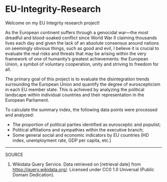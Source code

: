 # EU-Integrity-Research
Welcome on my EU Integrity research project!

As the European continent suffers through a genocidal war—the most dreadful
and blood-soaked conflict since World War II claiming thousands lives each day
and given the lack of an absolute consensus around nations on seemingly obvious
things, such as good and evil, I believe it is crucial to evaluate the real
risks and threats that may be arising within the very framework of one of
humanity’s greatest achievements: the European Union, a symbol of
voluntary cooperation, unity and striving to freedom for all.

The primary goal of this project is to evaluate the disintegration trends
surrounding the European Union and quantify the degree of euroscepticism
in each EU member state. This is achieved by analyzing the political
landscape within individual countries and their representation in the
European Parliament.

To calculate the summary index, the following data points were processed
and analyzed:

- The proportion of political parties identified as eurosceptic and
  populist;
- Political affiliations and sympathies within the executive branch;
- Some general social and economic indicators by EU countries (HD index, 
  unemployment rate, GDP per capita, etc.)

-----------------------------------------------------------------------
SOURCE
1. Wikidata Query Service. Data retrieved on [retrieval date]
  from https://query.wikidata.org/. Licensed under CC0 1.0 Universal
  (Public Domain Dedication).